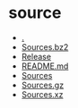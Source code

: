 source
========================

- [.](.)
- [Sources.bz2](Sources.bz2)
- [Release](Release)
- [README.md](README.md)
- [Sources](Sources)
- [Sources.gz](Sources.gz)
- [Sources.xz](Sources.xz)

